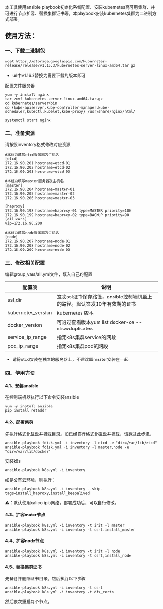 本工具使用ansible playbook初始化系统配置、安装kubernetes高可用集群，并可进行节点扩容、替换集群证书等。本playbook安装kubernetes集群为二进制方式部署。



## 使用方法：

### 一、下载二进制包

```
wget https://storage.googleapis.com/kubernetes-release/release/v1.16.3/kubernetes-server-linux-amd64.tar.gz
```

- url中v1.16.3替换为需要下载的版本即可

配置文件服务器

```
yum -y install nginx
tar zxvf kubernetes-server-linux-amd64.tar.gz
cd kubernetes/server/bin
cp {kube-apiserver,kube-controller-manager,kube-scheduler,kubectl,kubelet,kube-proxy} /usr/share/nginx/html/
```

```
systemctl start nginx
```



### 二、准备资源

请按照inventory格式修改对应资源

```
#本组内填写etcd服务器及主机名
[etcd]
172.16.90.201 hostname=etcd-01
172.16.90.202 hostname=etcd-02
172.16.90.203 hostname=etcd-03

#本组内填写master服务器及主机名
[master]
172.16.90.204 hostname=master-01
172.16.90.205 hostname=master-02
172.16.90.206 hostname=master-03

[haproxy]
172.16.90.198 hostname=haproxy-01 type=MASTER priority=100
172.16.90.199 hostname=haproxy-02 type=BACKUP priority=90
[all:vars]
vip=172.16.90.200

#本组内填写node服务器及主机名
[node]
172.16.90.207 hostname=node-01
172.16.90.208 hostname=node-02
172.16.90.209 hostname=node-03
```



###  三、修改相关配置

编辑group_vars/all.yml文件，填入自己的配置

| 配置项             | 说明                                                         |
| ------------------ | ------------------------------------------------------------ |
| ssl_dir            | 签发ssl证书保存路径，ansible控制端机器上的路径。默认签发10年有效期的证书 |
| kubernetes_version | kubernetes 版本                                              |
| docker_version     | 可通过查看版本yum list docker-ce --showduplicates            |
| service_ip_range   | 指定k8s集群service的网段                                     |
| pod_ip_range       | 指定k8s集群pod的网段                                         |

- 请将etcd安装在独立的服务器上，不建议跟master安装在一起




### 四、使用方法

#### 4.1、安装ansible

在控制端机器执行以下命令安装ansible

```
yum -y install ansible
pip install netaddr
```

#### 4.2、部署集群

先执行格式化磁盘并挂载目录。如已经自行格式化磁盘并挂载，请跳过此步骤。

```
ansible-playbook fdisk.yml -i inventory -l etcd -e "dir=/var/lib/etcd"
ansible-playbook fdisk.yml -i inventory -l master,node -e "dir=/var/lib/docker"
```
安装k8s
```
ansible-playbook k8s.yml -i inventory
```

如是公有云环境，则执行：

```
ansible-playbook k8s.yml -i inventory --skip-tags=install_haproxy,install_keepalived
```

⚠️：默认使用calico ipip网络，部署成功后，可以自行修改。

#### 4.3、扩容mater节点

```
ansible-playbook k8s.yml -i inventory -t init -l master
ansible-playbook k8s.yml -i inventory -t cert,install_master 
```

#### 4.4、扩容node节点

```
ansible-playbook k8s.yml -i inventory -t init -l node
ansible-playbook k8s.yml -i inventory -t cert,install_node
```

#### 4.5、替换集群证书

先备份并删除证书目录，然后执行以下步骤

```
ansible-playbook k8s.yml -i inventory -t cert
ansible-playbook k8s.yml -i inventory -t dis_certs
```

然后依次重启每个节点。


